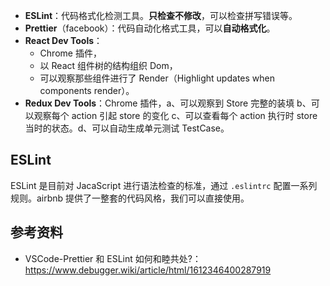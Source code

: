 - **ESLint**：代码格式化检测工具。**只检查不修改**，可以检查拼写错误等。
- **Prettier**（facebook）：代码自动化格式工具，可以**自动格式化**。
- **React Dev Tools**：
  - Chrome 插件，
  - 以 React 组件树的结构组织 Dom，
  - 可以观察那些组件进行了 Render（Highlight updates when components render）。
- **Redux Dev Tools**：Chrome 插件，a、可以观察到 Store 完整的装填 b、可以观察每个 action 引起 store 的变化 c、可以查看每个 action 执行时 store 当时的状态。d、可以自动生成单元测试 TestCase。

## ESLint

ESLint 是目前对 JacaScript 进行语法检查的标准，通过 `.eslintrc` 配置一系列规则。airbnb 提供了一整套的代码风格，我们可以直接使用。

## 参考资料

- VSCode-Prettier 和 ESLint 如何和睦共处?：https://www.debugger.wiki/article/html/1612346400287919
